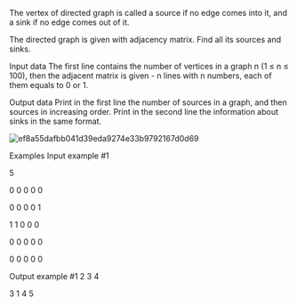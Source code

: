 The vertex of directed graph is called a source if no edge comes into it, and a sink if no edge comes out of it.

The directed graph is given with adjacency matrix. Find all its sources and sinks.

Input data
The first line contains the number of vertices in a graph n (1 ≤ n ≤ 100), then the adjacent matrix is given - n lines with n numbers, each of them equals to 0 or 1.

Output data
Print in the first line the number of sources in a graph, and then sources in increasing order. Print in the second line the information about sinks in the same format.



![ef8a55dafbb041d39eda9274e33b9792167d0d69](https://user-images.githubusercontent.com/107115522/230433486-8003dd6a-e443-4c2b-ab6e-88cf63f20ae1.gif)





Examples
Input example #1

5

0 0 0 0 0

0 0 0 0 1

1 1 0 0 0

0 0 0 0 0

0 0 0 0 0

Output example #1
2 3 4

3 1 4 5
